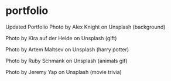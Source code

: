 # portfolio
Updated Portfolio
Photo by Alex Knight on Unsplash (background)

Photo by Kira auf der Heide on Unsplash (gift)

Photo by Artem Maltsev on Unsplash (harry potter)

Photo by Ruby Schmank on Unsplash (animals gif)

Photo by Jeremy Yap on Unsplash (movie trivia)
